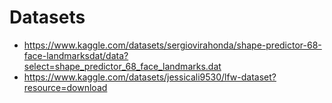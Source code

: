 # Datasets
* https://www.kaggle.com/datasets/sergiovirahonda/shape-predictor-68-face-landmarksdat/data?select=shape_predictor_68_face_landmarks.dat
* https://www.kaggle.com/datasets/jessicali9530/lfw-dataset?resource=download
